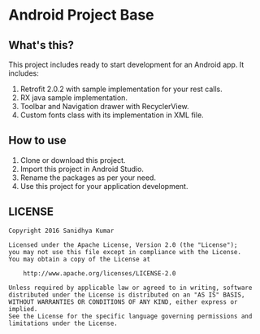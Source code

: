 Android Project Base
====


What's this?
----

This project includes ready to start development for an Android app. 
It includes:
1. Retrofit 2.0.2 with sample implementation for your rest calls.
2. RX java sample implementation.
3. Toolbar and Navigation drawer with RecyclerView.
4. Custom fonts class with its implementation in XML file.

How to use
----

1. Clone or download this project.
2. Import this project in Android Studio.
3. Rename the packages as per your need.
4. Use this project for your application development.

LICENSE
----

```
Copyright 2016 Sanidhya Kumar

Licensed under the Apache License, Version 2.0 (the "License");
you may not use this file except in compliance with the License.
You may obtain a copy of the License at

    http://www.apache.org/licenses/LICENSE-2.0

Unless required by applicable law or agreed to in writing, software
distributed under the License is distributed on an "AS IS" BASIS,
WITHOUT WARRANTIES OR CONDITIONS OF ANY KIND, either express or implied.
See the License for the specific language governing permissions and
limitations under the License.
```

